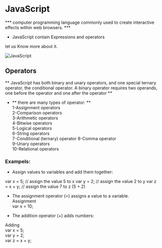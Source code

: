 # JavaScript

*** computer programming language commonly used to create interactive effects within web browsers. ***

* JavaScript contain Expressions and operators

let us Know more about it.
>
![JavaScript](https://res.cloudinary.com/practicaldev/image/fetch/s--sqXFkEvv--/c_imagga_scale,f_auto,fl_progressive,h_420,q_auto,w_1000/https://upload.wikimedia.org/wikipedia/commons/thumb/9/99/Unofficial_JavaScript_logo_2.svg/1920px-Unofficial_JavaScript_logo_2.svg.png)

## Operators 

** JavaScript has both binary and unary operators, and one special ternary operator, the conditional operator. A binary operator requires two operands, one before the operator and one after the operator **
 



* ** there are many types of operator: **  
1-Assignment operators   
2-Comparison operators  
3-Arithmetic operators  
4-Bitwise operators  
5-Logical operators  
6-String operators  
7-Conditional (ternary) operator
8-Comma operator  
9-Unary operators  
10-Relational operators

### Exampels:

- Assign values to variables and add them together:
       
      
var x = 5;         // assign the value 5 to x
var y = 2;         // assign the value 2 to y
var z = x + y;     // assign the value 7 to z (5 + 2)

- The assignment operator (=) assigns a value to a variable.  
Assignment  
var x = 10;

- The addition operator (+) adds numbers:

Adding       
var x = 5;    
var y = 2;         
var z = x + y;


